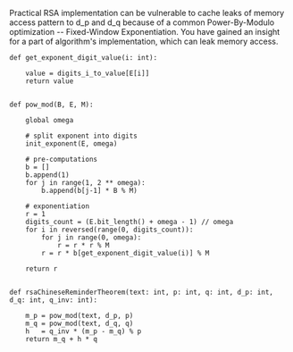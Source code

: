 Practical RSA implementation can be vulnerable to cache leaks of memory access pattern to d_p and d_q because of a common Power-By-Modulo optimization -- Fixed-Window Exponentiation.
You have gained an insight for a part of algorithm's implementation, which can leak memory access.

```
def get_exponent_digit_value(i: int):

    value = digits_i_to_value[E[i]]
    return value


def pow_mod(B, E, M):

    global omega

    # split exponent into digits
    init_exponent(E, omega)

    # pre-computations 
    b = []
    b.append(1)
    for j in range(1, 2 ** omega):
        b.append(b[j-1] * B % M)

    # exponentiation
    r = 1
    digits_count = (E.bit_length() + omega - 1) // omega
    for i in reversed(range(0, digits_count)):
        for j in range(0, omega):
            r = r * r % M
        r = r * b[get_exponent_digit_value(i)] % M
    
    return r


def rsaChineseReminderTheorem(text: int, p: int, q: int, d_p: int, d_q: int, q_inv: int):

    m_p = pow_mod(text, d_p, p)
    m_q = pow_mod(text, d_q, q)
    h   = q_inv * (m_p - m_q) % p
    return m_q + h * q
```